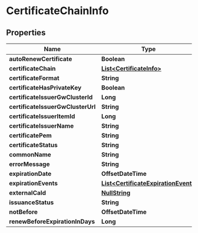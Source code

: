 

# CertificateChainInfo


## Properties

| Name | Type | Description | Notes |
|------------ | ------------- | ------------- | -------------|
|**autoRenewCertificate** | **Boolean** |  |  [optional] |
|**certificateChain** | [**List&lt;CertificateInfo&gt;**](CertificateInfo.md) |  |  [optional] |
|**certificateFormat** | **String** |  |  [optional] |
|**certificateHasPrivateKey** | **Boolean** |  |  [optional] |
|**certificateIssuerGwClusterId** | **Long** |  |  [optional] |
|**certificateIssuerGwClusterUrl** | **String** |  |  [optional] |
|**certificateIssuerItemId** | **Long** |  |  [optional] |
|**certificateIssuerName** | **String** |  |  [optional] |
|**certificatePem** | **String** |  |  [optional] |
|**certificateStatus** | **String** |  |  [optional] |
|**commonName** | **String** |  |  [optional] |
|**errorMessage** | **String** |  |  [optional] |
|**expirationDate** | **OffsetDateTime** |  |  [optional] |
|**expirationEvents** | [**List&lt;CertificateExpirationEvent&gt;**](CertificateExpirationEvent.md) |  |  [optional] |
|**externalCaId** | [**NullString**](NullString.md) |  |  [optional] |
|**issuanceStatus** | **String** |  |  [optional] |
|**notBefore** | **OffsetDateTime** |  |  [optional] |
|**renewBeforeExpirationInDays** | **Long** |  |  [optional] |



